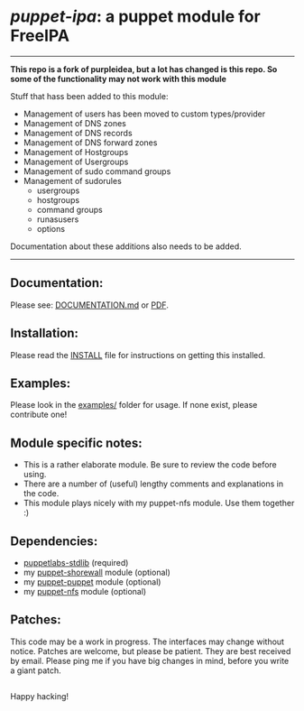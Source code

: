 # *puppet-ipa*: a puppet module for FreeIPA

---
**This repo is a fork of purpleidea, but a lot has changed is this repo. So some of the functionality may not work with this module**

Stuff that hass been added to this module:
- Management of users has been moved to custom types/provider
- Management of DNS zones
- Management of DNS records
- Management of DNS forward zones
- Management of Hostgroups
- Management of Usergroups
- Management of sudo command groups
- Management of sudorules
  - usergroups
  - hostgroups
  - command groups
  - runasusers
  - options

Documentation about these additions also needs to be added.

---


## Documentation:
Please see: [DOCUMENTATION.md](DOCUMENTATION.md) or [PDF](https://pdfdoc-purpleidea.rhcloud.com/pdf/https://github.com/purpleidea/puppet-ipa/blob/master/DOCUMENTATION.md).

## Installation:
Please read the [INSTALL](INSTALL) file for instructions on getting this installed.

## Examples:
Please look in the [examples/](examples/) folder for usage. If none exist, please contribute one!

## Module specific notes:
* This is a rather elaborate module. Be sure to review the code before using.
* There are a number of (useful) lengthy comments and explanations in the code.
* This module plays nicely with my puppet-nfs module. Use them together :)

## Dependencies:
* [puppetlabs-stdlib](https://github.com/puppetlabs/puppetlabs-stdlib) (required)
* my [puppet-shorewall](https://github.com/purpleidea/puppet-shorewall) module (optional)
* my [puppet-puppet](https://github.com/purpleidea/puppet-puppet) module (optional)
* my [puppet-nfs](https://github.com/purpleidea/puppet-nfs) module (optional)

## Patches:
This code may be a work in progress. The interfaces may change without notice.
Patches are welcome, but please be patient. They are best received by email.
Please ping me if you have big changes in mind, before you write a giant patch.

##

Happy hacking!

